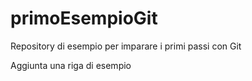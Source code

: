 primoEsempioGit
===============

Repository di esempio per imparare i primi passi con Git

Aggiunta una riga di esempio